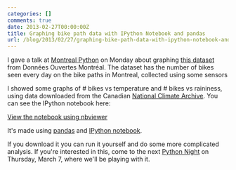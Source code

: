 ```yaml
---
categories: []
comments: true
date: 2013-02-27T00:00:00Z
title: Graphing bike path data with IPython Notebook and pandas
url: /blog/2013/02/27/graphing-bike-path-data-with-ipython-notebook-and-pandas/
---
```


I gave a talk at [Montreal Python](http://montrealpython.org/) on Monday about
graphing [this dataset](http://donnees.ville.montreal.qc.ca/fiche/velos-comptage/) from
Données Ouvertes Montréal. The dataset has the number of bikes seen every day
on the bike paths in Montreal, collected using some sensors 

I showed some graphs of # bikes vs temperature and # bikes vs raininess, using
data downloaded from the Canadian 
[National Climate Archive](http://climate.weatheroffice.gc.ca/climateData/hourlydata_e.html?Prov=QC&StationID=5415&Year=2013&Month=2&Day=16&timeframe=1). 
You can see the IPython notebook here:

[View the notebook using nbviewer](https://nbviewer.jupyter.org/github/jvns/talks/blob/master/2013-04-mtlpy/pistes-cyclables.ipynb)

It's made using [pandas](http://pandas.pydata.org/) and [IPython notebook](http://ipython.org/notebook.html).

If you download it you can run it yourself and do some more complicated
analysis. If you're interested in this, come to the next 
[Python Night](http://montrealpython.org/2013/02/python-nights-3/) on Thursday,
March 7, where we'll be playing with it.

